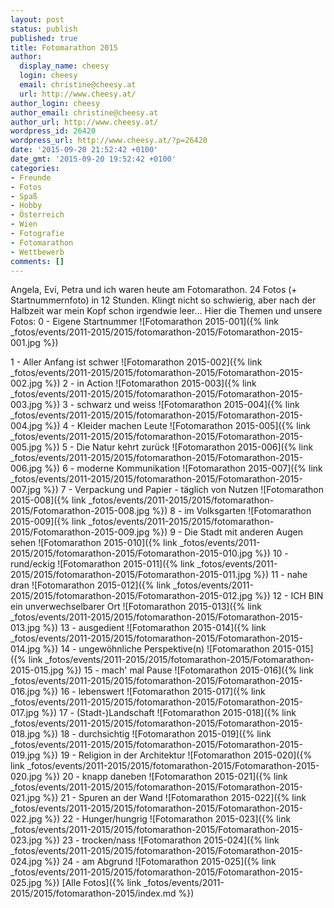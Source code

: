 ```yaml
---
layout: post
status: publish
published: true
title: Fotomarathon 2015
author:
  display_name: cheesy
  login: cheesy
  email: christine@cheesy.at
  url: http://www.cheesy.at/
author_login: cheesy
author_email: christine@cheesy.at
author_url: http://www.cheesy.at/
wordpress_id: 26420
wordpress_url: http://www.cheesy.at/?p=26420
date: '2015-09-20 21:52:42 +0100'
date_gmt: '2015-09-20 19:52:42 +0100'
categories:
- Freunde
- Fotos
- Spaß
- Hobby
- Österreich
- Wien
- Fotografie
- Fotomarathon
- Wettbewerb
comments: []
---
```

Angela, Evi, Petra und ich waren heute am Fotomarathon. 24 Fotos (+ Startnummernfoto) in 12 Stunden. Klingt nicht so schwierig, aber nach der Halbzeit war mein Kopf schon irgendwie leer...
Hier die Themen und unsere Fotos:
0 - Eigene Startnummer
 ![Fotomarathon 2015-001]({% link _fotos/events/2011-2015/2015/fotomarathon-2015/Fotomarathon-2015-001.jpg %})
<!--more-->
1 - Aller Anfang ist schwer
 ![Fotomarathon 2015-002]({% link _fotos/events/2011-2015/2015/fotomarathon-2015/Fotomarathon-2015-002.jpg %})
2 - in Action
 ![Fotomarathon 2015-003]({% link _fotos/events/2011-2015/2015/fotomarathon-2015/Fotomarathon-2015-003.jpg %})
3 - schwarz und weiss
 ![Fotomarathon 2015-004]({% link _fotos/events/2011-2015/2015/fotomarathon-2015/Fotomarathon-2015-004.jpg %})
4 - Kleider machen Leute
 ![Fotomarathon 2015-005]({% link _fotos/events/2011-2015/2015/fotomarathon-2015/Fotomarathon-2015-005.jpg %})
5 - Die Natur kehrt zurück
 ![Fotomarathon 2015-006]({% link _fotos/events/2011-2015/2015/fotomarathon-2015/Fotomarathon-2015-006.jpg %})
6 - moderne Kommunikation
 ![Fotomarathon 2015-007]({% link _fotos/events/2011-2015/2015/fotomarathon-2015/Fotomarathon-2015-007.jpg %})
7 - Verpackung und Papier - täglich von Nutzen
 ![Fotomarathon 2015-008]({% link _fotos/events/2011-2015/2015/fotomarathon-2015/Fotomarathon-2015-008.jpg %})
8 - im Volksgarten
 ![Fotomarathon 2015-009]({% link _fotos/events/2011-2015/2015/fotomarathon-2015/Fotomarathon-2015-009.jpg %})
9 - Die Stadt mit anderen Augen sehen
 ![Fotomarathon 2015-010]({% link _fotos/events/2011-2015/2015/fotomarathon-2015/Fotomarathon-2015-010.jpg %})
10 - rund/eckig
 ![Fotomarathon 2015-011]({% link _fotos/events/2011-2015/2015/fotomarathon-2015/Fotomarathon-2015-011.jpg %})
11 - nahe dran
 ![Fotomarathon 2015-012]({% link _fotos/events/2011-2015/2015/fotomarathon-2015/Fotomarathon-2015-012.jpg %})
12 - ICH BIN ein unverwechselbarer Ort
 ![Fotomarathon 2015-013]({% link _fotos/events/2011-2015/2015/fotomarathon-2015/Fotomarathon-2015-013.jpg %})
13 - ausgedient
 ![Fotomarathon 2015-014]({% link _fotos/events/2011-2015/2015/fotomarathon-2015/Fotomarathon-2015-014.jpg %})
14 - ungewöhnliche Perspektive(n)
 ![Fotomarathon 2015-015]({% link _fotos/events/2011-2015/2015/fotomarathon-2015/Fotomarathon-2015-015.jpg %})
15 - mach' mal Pause
 ![Fotomarathon 2015-016]({% link _fotos/events/2011-2015/2015/fotomarathon-2015/Fotomarathon-2015-016.jpg %})
16 - lebenswert
 ![Fotomarathon 2015-017]({% link _fotos/events/2011-2015/2015/fotomarathon-2015/Fotomarathon-2015-017.jpg %})
17 - (Stadt-)Landschaft
 ![Fotomarathon 2015-018]({% link _fotos/events/2011-2015/2015/fotomarathon-2015/Fotomarathon-2015-018.jpg %})
18 - durchsichtig
 ![Fotomarathon 2015-019]({% link _fotos/events/2011-2015/2015/fotomarathon-2015/Fotomarathon-2015-019.jpg %})
19 - Religion in der Architektur
 ![Fotomarathon 2015-020]({% link _fotos/events/2011-2015/2015/fotomarathon-2015/Fotomarathon-2015-020.jpg %})
20 - knapp daneben
 ![Fotomarathon 2015-021]({% link _fotos/events/2011-2015/2015/fotomarathon-2015/Fotomarathon-2015-021.jpg %})
21 - Spuren an der Wand
 ![Fotomarathon 2015-022]({% link _fotos/events/2011-2015/2015/fotomarathon-2015/Fotomarathon-2015-022.jpg %})
22 - Hunger/hungrig
 ![Fotomarathon 2015-023]({% link _fotos/events/2011-2015/2015/fotomarathon-2015/Fotomarathon-2015-023.jpg %})
23 - trocken/nass
 ![Fotomarathon 2015-024]({% link _fotos/events/2011-2015/2015/fotomarathon-2015/Fotomarathon-2015-024.jpg %})
24 - am Abgrund
 ![Fotomarathon 2015-025]({% link _fotos/events/2011-2015/2015/fotomarathon-2015/Fotomarathon-2015-025.jpg %})
[Alle Fotos]({% link _fotos/events/2011-2015/2015/fotomarathon-2015/index.md %})
